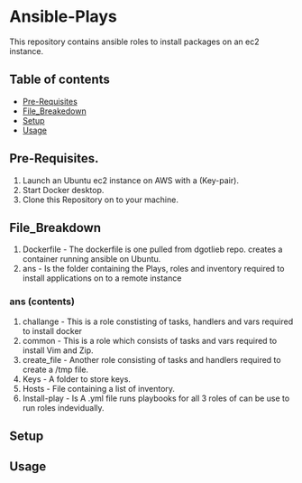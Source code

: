 # Ansible-Plays

This repository contains ansible roles to install packages on an ec2 instance.

## Table of contents
- [Pre-Requisites](#Pre-Requisites)
- [File_Breakedown](#File_Breakdown)
- [Setup](#Setup)
- [Usage](#Usage)


## Pre-Requisites.

1. Launch an Ubuntu ec2 instance on AWS with a (Key-pair).
2. Start Docker desktop.
3. Clone this Repository on to your machine.

## File_Breakdown

1. Dockerfile - The dockerfile is one pulled from dgotlieb repo. creates a container running ansible on Ubuntu.
2. ans - Is the folder containing the Plays, roles and inventory required to install applications on to a remote instance 
### ans (contents)

1. challange - This is a role constisting of tasks, handlers and vars required to install docker
2. common - This is a role which consists of tasks and vars required to install Vim and Zip.
3. create_file - Another role consisting of tasks and handlers required to create a /tmp file.
4. Keys - A folder to store keys.
5. Hosts - File containing a list of inventory.
6. Install-play - Is A .yml file runs playbooks for all 3 roles of can be use to run roles indevidually.


## Setup


## Usage




